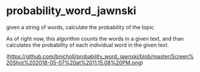 # probability_word_jawnski
given a string of words, calculate the probability of the topic

As of right now, this algorithm counts the words in a given text, and than calculates the probability of each individual word in the given text.


(https://github.com/bnicholl/probability_word_jawnski/blob/master/Screen%20Shot%202018-05-07%20at%2011.15.08%20PM.png)

